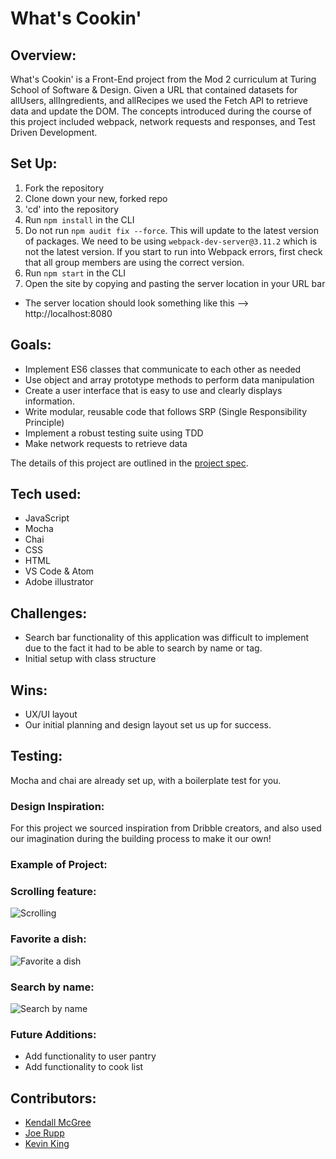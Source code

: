 # What's Cookin'

## Overview:

What's Cookin' is a Front-End project from the Mod 2 curriculum at Turing School of Software & Design. Given a URL that contained datasets for allUsers, allIngredients, and allRecipes we used the Fetch API to retrieve data and update the DOM. The concepts introduced during the course of this project included webpack, network requests and responses, and Test Driven Development.

## Set Up:
1. Fork the repository
2. Clone down your new, forked repo
3. 'cd' into the repository
4. Run `npm install` in the CLI
5. Do not run `npm audit fix --force`. This will update to the latest version of packages. We need to be using `webpack-dev-server@3.11.2` which is not the latest version. If you start to run into Webpack errors, first check that all group members are using the correct version.
6. Run `npm start` in the CLI
7. Open the site by copying and pasting the server location in your URL bar
  - The server location should look something like this --> http://localhost:8080

## Goals:

- Implement ES6 classes that communicate to each other as needed
- Use object and array prototype methods to perform data manipulation
- Create a user interface that is easy to use and clearly displays information.
- Write modular, reusable code that follows SRP (Single Responsibility Principle)
- Implement a robust testing suite using TDD
- Make network requests to retrieve data

The details of this project are outlined in the <a href="https://frontend.turing.edu/projects/What%27sCookin-PartOne.html" target="\__blank">project spec</a>.

## Tech used:
- JavaScript
- Mocha
- Chai
- CSS
- HTML
- VS Code & Atom
- Adobe illustrator

## Challenges:
- Search bar functionality of this application was difficult to implement due to the fact it had to be able to search by name or tag.
- Initial setup with class structure

## Wins:
- UX/UI layout
- Our initial planning and design layout set us up for success.

## Testing:
Mocha and chai are already set up, with a boilerplate test for you.

### Design Inspiration:
For this project we sourced inspiration from Dribble creators, and also used our imagination during the building process to make it our own!

### Example of Project:
### Scrolling feature:
![Scrolling](https://media2.giphy.com/media/U2Cd38gV8vtMMJy6RG/giphy.gif)
### Favorite a dish:
![Favorite a dish](https://media2.giphy.com/media/b0Tto5Zxl8mjSDU7R4/giphy.gif)
### Search by name:
![Search by name](https://media0.giphy.com/media/EL6ueNVE7rktRRUCcm/giphy.gif)

### Future Additions:
- Add functionality to user pantry
- Add functionality to cook list

## Contributors:
- [Kendall McGree](https://github.com/kendallm360)
- [Joe Rupp](https://github.com/JoeRupp)
- [Kevin King](https://github.com/King13k)

